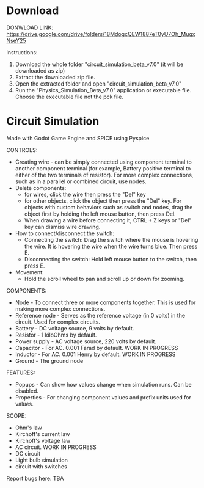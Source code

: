 # Download

DONWLOAD LINK: https://drive.google.com/drive/folders/18MdogcQEW1887eT0yU7Oh_MuqxNseY25

Instructions: 
1. Download the whole folder "circuit_simulation_beta_v7.0" (it will be downloaded as zip)
2. Extract the downloaded zip file.
3. Open the extracted folder and open "circuit_simulation_beta_v7.0"
4. Run the "Physics_Simulation_Beta_v7.0" application or executable file. Choose the executable file not the pck file.

# Circuit Simulation
Made with Godot Game Engine and SPICE using Pyspice

CONTROLS:
- Creating wire - can be simply connected using component terminal to another component terminal (for example, Battery positive terminal to either of the two terminals of resistor). For more complex connections, such as in a parallel or combined circuit, use nodes.
- Delete components:
  - for wires, click the wire then press the "Del" key
  - for other objects, click the object then press the "Del" key. For objects with custom behaviors such as switch and nodes, drag the object first by holding the left mouse button, then press Del.
  - When drawing a wire before connecting it, CTRL + Z keys or "Del" key can dismiss wire drawing.
- How to connect/disconnect the switch:
  - Connecting the switch: Drag the switch where the mouse is hovering the wire. It is hovering the wire when the wire turns blue. Then press E.
  - Disconnecting the switch: Hold left mouse button to the switch, then press E.
- Movement:
  - Hold the scroll wheel to pan and scroll up or down for zooming. 

COMPONENTS:
- Node - To connect three or more components together. This is used for making more complex connections.
- Reference node - Serves as the reference voltage (in 0 volts) in the circuit. Used for complex circuits.
- Battery - DC voltage source, 9 volts by default.
- Resistor - 1 kiloOhms by default.
- Power supply - AC voltage source, 220 volts by default.
- Capacitor - For AC. 0.001 Farad by default. WORK IN PROGRESS
- Inductor - For AC. 0.001 Henry by default. WORK IN PROGRESS
- Ground - The ground node

FEATURES:
- Popups - Can show how values change when simulation runs. Can be disabled.
- Properties - For changing component values and prefix units used for values.

SCOPE:
- Ohm's law
- Kirchoff's current law
- Kirchoff's voltage law
- AC circuit. WORK IN PROGRESS
- DC circuit
- Light bulb simulation
- circuit with switches

Report bugs here: TBA
